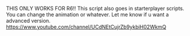 THIS ONLY WORKS FOR R6!!
This script also goes in starterplayer scripts. You can change the animation or whatever.
Let me know if u want a advanced version. https://www.youtube.com/channel/UCdNEtCujrZb9ykbiH02WkmQ
